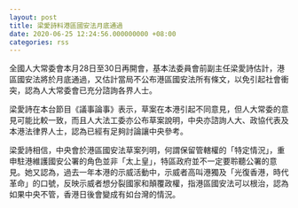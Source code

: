 ```yaml
---
layout: post
title: 梁愛詩料港區國安法月底通過　
date: 2020-06-25 12:24:56.000000000 +08:00
categories: rss
---
```


全國人大常委會本月28日至30日再開會，基本法委員會前副主任梁愛詩估計，港區國安法將於月底通過，又估計當局不公布港區國安法所有條文，以免引起社會衝突，認為人大常委會已充分諮詢各界人士。

梁愛詩在本台節目《議事論事》表示，草案在本港引起不同意見，但人大常委的意見可能比較一致，而且人大法工委亦公布草案說明，中央亦諮詢人大、政協代表及本港法律界人士，認為已經有足夠討論讓中央參考。

梁愛詩相信，中央會於港區國安法草案列明，何謂保留管轄權的「特定情況」，重申駐港維護國安公署的角色並非「太上皇」，特區政府並不一定要聆聽公署的意見。她又認為，過去一年本港的示威活動中，示威者高叫港獨及「光復香港，時代革命」的口號，反映示威者想分裂國家和顛覆政權，指港區國安法可以根治，認為如果中央不管，香港日後會變成有如台灣的情況。
